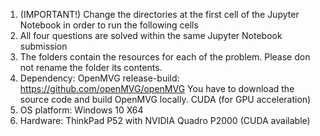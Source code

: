 1. (IMPORTANT!) Change the directories at the first cell of the Jupyter Notebook in order to run the following cells
2. All four questions are solved within the same Jupyter Notebook submission
3. The folders contain the resources for each of the problem. Please don not rename the folder its contents.
4. Dependency:
    OpenMVG release-build: https://github.com/openMVG/openMVG
    You have to download the source code and build OpenMVG locally.
    CUDA (for GPU acceleration)
5. OS platform: Windows 10 X64
6. Hardware: ThinkPad P52 with NVIDIA Quadro P2000 (CUDA available)

